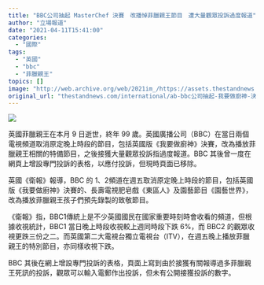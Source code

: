 ```yaml
---
title: "BBC公司抽起 MasterChef 決賽　改播悼菲臘親王節目　遭大量觀眾投訴過度報道"
author: "立場報道"
date: "2021-04-11T15:41:00"
categories:
  - "國際"
tags:
  - "英國"
  - "bbc"
  - "菲臘親王"
topics: []
image: "http://web.archive.org/web/2021im_/https://assets.thestandnews.com/media/photos/master-01_F8FM4.png"
original_url: "thestandnews.com/international/ab-bbc公司抽起-我要做廚神-決賽-改播悼菲臘親王節目-遭大量觀眾投訴過度報道"
---
```

![](http://web.archive.org/web/2021im_/https://assets.thestandnews.com/media/photos/master-01_F8FM4.png)

英國菲臘親王在本月 9 日逝世，終年 99 歲。英國廣播公司（BBC）在當日兩個電視頻道取消原定晚上時段的節目，包括英國版《我要做廚神》決賽，改為播放菲臘親王相關的特備節目，之後接獲大量觀眾投訴指過度報道。BBC 其後曾一度在網頁上增設專門投訴的表格，以應付投訴，但現時頁面已移除。

英國《衛報》報導，BBC 的 1、2頻道在週五取消原定晚上時段的節目，包括英國版《我要做廚神》決賽的、長壽電視肥皂戲《東區人》及園藝節目《園藝世界》，改為播放菲臘親王孩子們預先錄製的致敬節目。

《衛報》指，BBC1傳統上是不少英國國民在國家重要時刻時會收看的頻道，但根據收視統計，BBC1 當日晚上時段收視較上週同時段下跌 6%，而 BBC2 的觀眾收視更跌三份之二。而英國第二大電視台獨立電視台（ITV），在週五晚上播放菲臘親王的特別節目，亦同樣收視下跌。

BBC 其後在網上增設專門投訴的表格，頁面上寫到由於接獲有關報導過多菲臘親王死訊的投訴，觀眾可以輸入電郵作出投訴，但未有公開接獲投訴的數字。